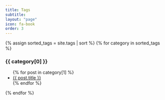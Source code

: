 ```yaml
---
title: Tags
subtitle: 
layout: "page"
icon: fa-book
order: 3
---
```


{% assign sorted_tags = site.tags | sort %}
{% for category in sorted_tags %}
  <h3>{{ category[0] }}</h3>
  <ul>
    {% for post in category[1] %}
      <!-- <li><a>{{ post.title }}</a></li> -->
      <li><a href="{{ site.baseurl }}{{ post.url }}">{{ post.title }}</a></li>
    {% endfor %}
  </ul>
{% endfor %}
